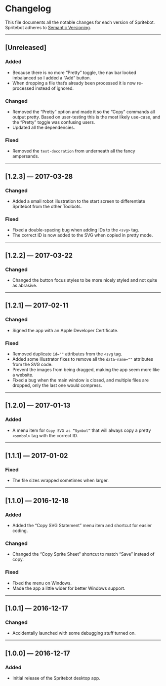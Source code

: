 # Changelog

This file documents all the notable changes for each version of Spritebot.
Spritebot adheres to [Semantic Versioning](http://semver.org/).

---

## [Unreleased]

### Added

- Because there is no more “Pretty” toggle, the nav bar looked imbalanced so I added a “Add” button.
- When dropping a file that’s already been processed it is now re-processed instead of ignored.

### Changed

- Removed the “Pretty” option and made it so the “Copy” commands all output pretty. Based on user-testing this is the most likely use-case, and the “Pretty” toggle was confusing users.
- Updated all the dependencies.

### Fixed

- Removed the `text-decoration` from underneath all the fancy ampersands.

---

## [1.2.3] — 2017-03-28

### Changed

- Added a small robot illustration to the start screen to differentiate Spritebot from the other Toolbots.

### Fixed

- Fixed a double-spacing bug when adding IDs to the `<svg>` tag.
- The correct ID is now added to the SVG when copied in pretty mode.

---

## [1.2.2] — 2017-03-22

### Changed

- Changed the button focus styles to be more nicely styled and not quite as abrasive.

---

## [1.2.1] — 2017-02-11

### Changed

- Signed the app with an Apple Developer Certificate.

### Fixed

- Removed duplicate `id=""` attributes from the `<svg` tag.
- Added some Illustrator fixes to remove all the `data-name=""` attributes from the SVG code.
- Prevent the images from being dragged, making the app seem more like a website.
- Fixed a bug when the main window is closed, and multiple files are dropped, only the last one would compress.

---

## [1.2.0] — 2017-01-13

### Added

- A menu item for `Copy SVG as “Symbol”` that will always copy a pretty `<symbol>` tag with the correct ID.

---

## [1.1.1] — 2017-01-02

### Fixed

- The file sizes wrapped sometimes when larger.

---

## [1.1.0] — 2016-12-18

### Added

- Added the “Copy SVG <use> Statement” menu item and shortcut for easier coding.

### Changed

- Changed the “Copy Sprite Sheet” shortcut to match “Save” instead of copy.

### Fixed

- Fixed the menu on Windows.
- Made the app a little wider for better Windows support.

---

## [1.0.1] — 2016-12-17

### Changed

- Accidentally launched with some debugging stuff turned on.

---

## [1.0.0] — 2016-12-17

### Added

- Initial release of the Spritebot desktop app.
